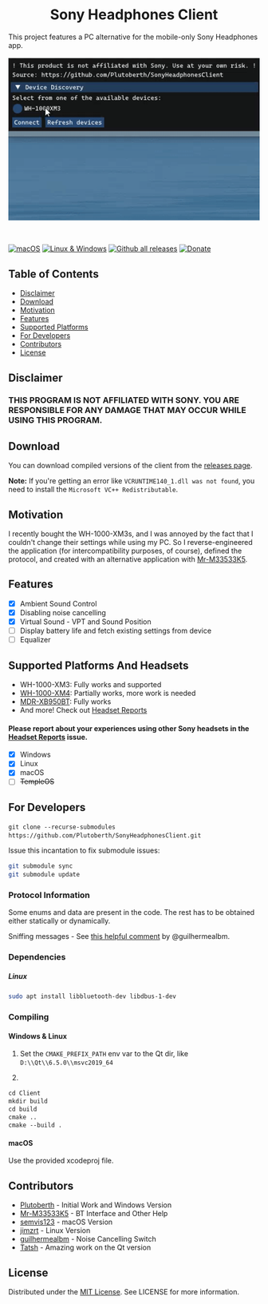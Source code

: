 <p class="aligncenter">
  <a href="https://github.com/Plutoberth/SonyHeadphonesClient">
    <!-- img src="" alt="Logo" width="80" height="80"-->
  </a>

  <h1 align="center">Sony Headphones Client</h1>

  This project features a PC alternative for the mobile-only Sony Headphones app.
  <br/><br/>
  <img width="556" src="static/showcase.gif" alt="Program Showcase"><p> <br/>

  [![macOS](https://github.com/plutoberth/sonyheadphonesclient/actions/workflows/xcodebuild.yml/badge.svg)](https://github.com/Plutoberth/SonyHeadphonesClient/actions/workflows/xcodebuild.yml)
  [![Linux & Windows](https://github.com/plutoberth/sonyheadphonesclient/actions/workflows/cmake.yml/badge.svg)](https://github.com/Plutoberth/SonyHeadphonesClient/actions/workflows/cmake.yml)
  [![Github all releases](https://img.shields.io/github/downloads/Plutoberth/SonyHeadphonesClient/total.svg)](https://GitHub.com/Plutoberth/SonyHeadphonesClient/releases/)
  [![Donate](static/badge.svg)](https://paypal.me/plutoberth)
  <br/>
</p>

<!-- TABLE OF CONTENTS -->
## Table of Contents

* [Disclaimer](#disclaimer)
* [Download](#download)
* [Motivation](#motivation)
* [Features](#features)
* [Supported Platforms](#supported-platforms-and-headsets)
* [For Developers](#for-developers)
* [Contributors](#contributors)
* [License](#license)

<!-- disclaimer -->
## Disclaimer

### THIS PROGRAM IS NOT AFFILIATED WITH SONY. YOU ARE RESPONSIBLE FOR ANY DAMAGE THAT MAY OCCUR WHILE USING THIS PROGRAM.

## Download

You can download compiled versions of the client from the [releases page](https://github.com/Plutoberth/SonyHeadphonesClient/releases).

**Note:** If you're getting an error like `VCRUNTIME140_1.dll was not found`, you need to install the `Microsoft VC++ Redistributable`.

## Motivation

I recently bought the WH-1000-XM3s, and I was annoyed by the fact that I couldn't change their settings while using my PC.
So I reverse-engineered the application (for intercompatibility purposes, of course), defined the protocol, and created with an alternative application with [Mr-M33533K5](https://github.com/Mr-M33533K5).

## Features

- [x] Ambient Sound Control
- [x] Disabling noise cancelling
- [x] Virtual Sound - VPT and Sound Position
- [ ] Display battery life and fetch existing settings from device
- [ ] Equalizer

## Supported Platforms And Headsets

* WH-1000-XM3: Fully works and supported
* [WH-1000-XM4](https://github.com/Plutoberth/SonyHeadphonesClient/issues/29#issuecomment-792459162): Partially works, more work is needed
* [MDR-XB950BT](https://github.com/Plutoberth/SonyHeadphonesClient/issues/29#issuecomment-804292227): Fully works
* And more! Check out [Headset Reports](https://github.com/Plutoberth/SonyHeadphonesClient/issues/29)

#### **Please report about your experiences using other Sony headsets in the [Headset Reports](https://github.com/Plutoberth/SonyHeadphonesClient/issues/29) issue.**

- [x] Windows
- [x] Linux
- [x] macOS
- [ ] ~~TempleOS~~

## For Developers

```git clone --recurse-submodules https://github.com/Plutoberth/SonyHeadphonesClient.git```

Issue this incantation to fix submodule issues:
```sh
git submodule sync
git submodule update
```

### Protocol Information

Some enums and data are present in the code. The rest has to be obtained either statically or dynamically.

Sniffing messages - See [this helpful comment](https://github.com/Plutoberth/SonyHeadphonesClient/pull/36#issuecomment-795633877) by @guilhermealbm.



### Dependencies

##### Linux

```bash
sudo apt install libbluetooth-dev libdbus-1-dev
```

### Compiling

#### Windows & Linux

1. Set the `CMAKE_PREFIX_PATH` env var to the Qt dir, like `D:\\Qt\\6.5.0\\msvc2019_64`

2.
```
cd Client
mkdir build
cd build
cmake ..
cmake --build .
```

#### macOS

Use the provided xcodeproj file.

## Contributors

* [Plutoberth](https://github.com/Plutoberth) - Initial Work and Windows Version
* [Mr-M33533K5](https://github.com/Mr-M33533K5) - BT Interface and Other Help
* [semvis123](https://github.com/semvis123) - macOS Version
* [jimzrt](https://github.com/jimzrt) - Linux Version
* [guilhermealbm](https://github.com/guilhermealbm) - Noise Cancelling Switch
* [Tatsh](https://github.com/Tatsh) - Amazing work on the Qt version

<!-- LICENSE -->
## License

Distributed under the [MIT License](https://github.com/Plutoberth/SonyHeadphonesClient/blob/master/LICENSE). See LICENSE for more information.
